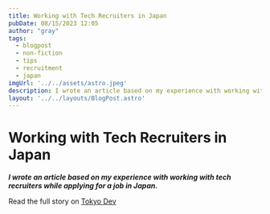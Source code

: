 ```yaml
---
title: Working with Tech Recruiters in Japan
pubDate: 08/15/2023 12:05
author: "gray"
tags:
  - blogpost
  - non-fiction
  - tips
  - recruitment
  - japan
imgUrl: '../../assets/astro.jpeg'
description: I wrote an article based on my experience with working with tech recruiters while applying for a job in Japan.
layout: '../../layouts/BlogPost.astro'
---
```


# Working with Tech Recruiters in Japan


***I wrote an article based on my experience with working with tech recruiters while applying for a job in Japan.***


Read the full story on [Tokyo Dev](https://www.tokyodev.com/2023/08/15/working-with-tech-recruiters-in-japan)
